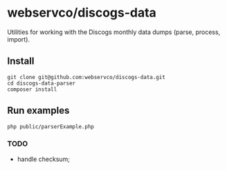 # webservco/discogs-data
Utilities for working with the Discogs monthly data dumps (parse, process, import).

## Install
```
git clone git@github.com:webservco/discogs-data.git
cd discogs-data-parser
composer install
```

## Run examples
```
php public/parserExample.php
```

### TODO
- handle checksum;

